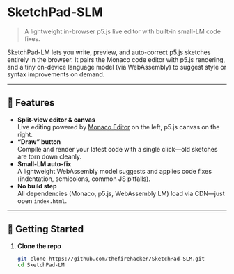 # SketchPad-SLM

> A lightweight in-browser p5.js live editor with built-in small-LM code fixes.

SketchPad-LM lets you write, preview, and auto-correct p5.js sketches entirely in the browser. It pairs the Monaco code editor with p5.js rendering, and a tiny on-device language model (via WebAssembly) to suggest style or syntax improvements on demand.

---

## 🚀 Features

- **Split-view editor & canvas**  
  Live editing powered by [Monaco Editor](https://github.com/microsoft/monaco-editor) on the left, p5.js canvas on the right.
- **“Draw” button**  
  Compile and render your latest code with a single click—old sketches are torn down cleanly.
- **Small-LM auto-fix**  
  A lightweight WebAssembly model suggests and applies code fixes (indentation, semicolons, common JS pitfalls).
- **No build step**  
  All dependencies (Monaco, p5.js, WebAssembly LM) load via CDN—just open `index.html`.

---

## 💾 Getting Started

1. **Clone the repo**  
   ```bash
   git clone https://github.com/thefirehacker/SketchPad-SLM.git
   cd SketchPad-LM
